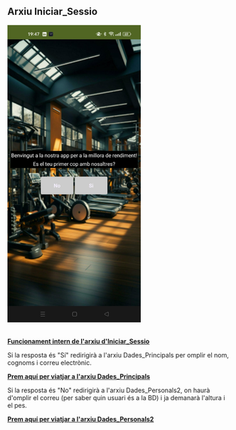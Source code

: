 ## Arxiu Iniciar_Sessio

<img src="../../.images/IOT/Iniciar_Sessio.jpeg" alt="Iniciar Sessió" style="width: 300px;"> <br><br>

**[Funcionament intern de l'arxiu d'Iniciar_Sessio](./../Passos/Iniciar_Sessio_Codi.md)**

Si la resposta és "Sí" redirigirà a l'arxiu Dades_Principals per omplir el nom, cognoms i correu electrònic.

**[Prem aquí per viatjar a l'arxiu Dades_Principals](./../Passos/Dades_Principals.md)**

Si la resposta és "No" redirigirà a l'arxiu Dades_Personals2, on haurà d'omplir el correu (per saber quin usuari és a la BD) i ja demanarà l'altura i el pes.

**[Prem aquí per viatjar a l'arxiu Dades_Personals2](./../Passos/Dades_Personals2.md)**
